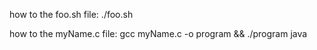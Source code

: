 how to the foo.sh file: ./foo.sh

how to the myName.c file: gcc myName.c -o program && ./program java
